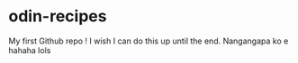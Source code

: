 # odin-recipes
My first Github repo ! I wish I can do this up until the end. Nangangapa ko e hahaha lols
